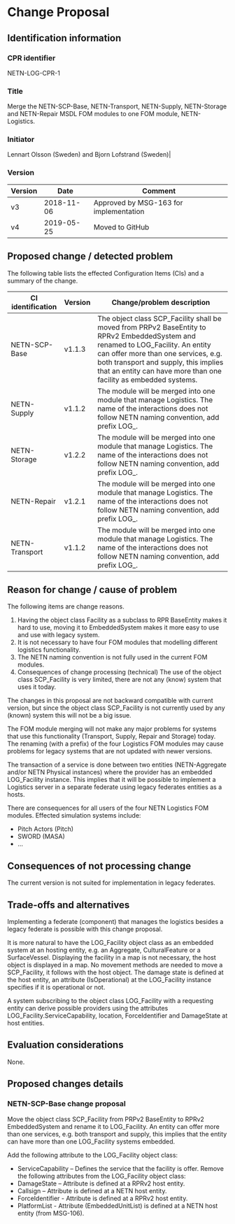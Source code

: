 # Change Proposal

## Identification information
### CPR identifier
NETN-LOG-CPR-1

### Title
Merge the NETN-SCP-Base, NETN-Transport, NETN-Supply, NETN-Storage and NETN-Repair MSDL FOM modules to one FOM module, NETN-Logistics.

### Initiator
Lennart Olsson (Sweden) and Bjorn Lofstrand (Sweden)|

### Version
|Version|Date|Comment|
|----|----|----|
|v3|2018-11-06|Approved by MSG-163 for implementation|
|v4|2019-05-25|Moved to GitHub|

## Proposed change / detected problem

The following table lists the effected Configuration Items (CIs) and a summary of the change.

|CI identification|Version|Change/problem description|
|---|---|---|
|NETN-SCP-Base|v1.1.3|The object class SCP_Facility shall be moved from PRPv2 BaseEntity to RPRv2 EmbeddedSystem and renamed to LOG_Facility. An entity can offer more than one services, e.g. both transport and supply, this implies that an entity can have more than one facility as embedded systems.|
|NETN-Supply|v1.1.2|The module will be merged into one module that manage Logistics. The name of the interactions does not follow NETN naming convention, add prefix LOG_.|
|NETN-Storage|v1.2.2|The module will be merged into one module that manage Logistics. The name of the interactions does not follow NETN naming convention, add prefix LOG_.|
|NETN-Repair|v1.2.1|The module will be merged into one module that manage Logistics. The name of the interactions does not follow NETN naming convention, add prefix LOG_.|
|NETN-Transport|v1.1.2|The module will be merged into one module that manage Logistics. The name of the interactions does not follow NETN naming convention, add prefix LOG_.|

## Reason for change / cause of problem
The following items are change reasons.
1. Having the object class Facility as a subclass to RPR BaseEntity makes it hard to use, moving it to EmbeddedSystem makes it more easy to use and use with legacy system.
2. It is not necessary to have four FOM modules that modelling different logistics functionality.
3. The NETN naming convention is not fully used in the current FOM modules.
4. Consequences of change processing (technical)
The use of the object class SCP_Facility is very limited, there are not any (know) system that uses it today. 

The changes in this proposal are not backward compatible with current version, but since the object class SCP_Facility is not currently used by any (known) system this will not be a big issue.

The FOM module merging will not make any major problems for systems that use this functionality (Transport, Supply, Repair and Storage) today. The renaming (with a prefix) of the four Logistics FOM modules may cause problems for legacy systems that are not updated with newer versions.

The transaction of a service is done between two entities (NETN-Aggregate and/or NETN Physical instances) where the provider has an embedded LOG_Facility instance. This implies that it will be possible to implement a Logistics server in a separate federate using legacy federates entities as a hosts.

There are consequences for all users of the four NETN Logistics FOM modules. Effected simulation systems include:
* Pitch Actors (Pitch)
* SWORD (MASA)
* …

## Consequences of not processing change
The current version is not suited for implementation in legacy federates. 

## Trade-offs and alternatives
Implementing a federate (component) that manages the logistics besides a legacy federate is possible with this change proposal.

It is more natural to have the LOG_Facility object class as an embedded system at an hosting entity, e.g. an Aggregate, CulturalFeature or a SurfaceVessel. Displaying the facility in a map is not necessary, the host object is displayed in a map. No movement methods are needed to move a SCP_Facility, it follows with the host object. The damage state is defined at the host entity, an attribute (IsOperational) at the LOG_Facility instance specifies if it is operational or not.

A system subscribing to the object class LOG_Facility with a requesting entity can derive possible providers using the attributes LOG_Facility.ServiceCapability, location, ForceIdentifier and DamageState at host entities.

## Evaluation considerations
None.

## Proposed changes details

### NETN-SCP-Base change proposal
 
Move the object class SCP_Facility from PRPv2 BaseEntity to RPRv2 EmbeddedSystem and rename it to LOG_Facility. An entity can offer more than one services, e.g. both transport and supply, this implies that the entity can have more than one LOG_Facility systems embedded.
 
Add the following attribute to the LOG_Facility object class:
* ServiceCapability – Defines the service that the facility is offer.
Remove the following attributes from the LOG_Facility object class:
* DamageState – Attribute is defined at a RPRv2 host entity.
* Callsign – Attribute is defined at a NETN host entity.
* ForceIdentifier -  Attribute is defined at a RPRv2 host entity.
* PlatformList - Attribute (EmbeddedUnitList) is defined at a NETN host entity (from MSG-106).